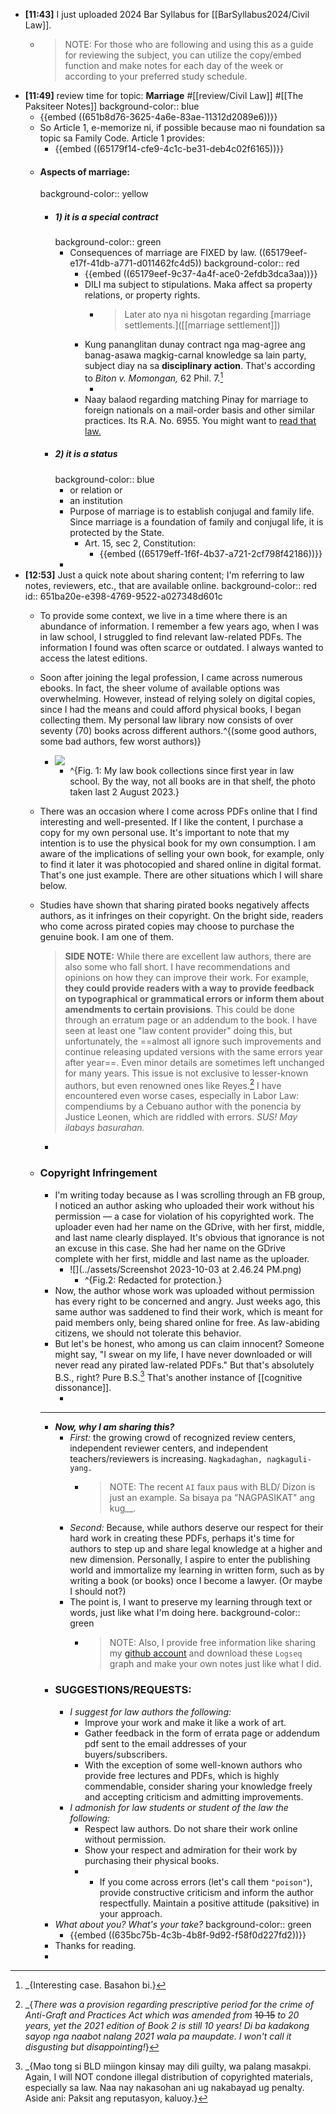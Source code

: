 - **[11:43]** I just uploaded 2024 Bar Syllabus for [[BarSyllabus2024/Civil Law]].
	- > NOTE: For those who are following and using this as a guide for reviewing the subject, you can utilize the copy/embed function and make notes for each day of the week or according to your preferred study schedule.
- **[11:49]** review time for topic: **Marriage** #[[review/Civil Law]] #[[The Paksiteer Notes]]
  background-color:: blue
	- {{embed ((651b8d76-3625-4a6e-83ae-11312d2089e6))}}
	- So Article 1, e-memorize ni, if possible because mao ni foundation sa topic sa Family Code. Article 1 provides:
		- {{embed ((65179f14-cfe9-4c1c-be31-deb4c02f6165))}}
	- #### Aspects of marriage:
	  background-color:: yellow
		- ##### 1) it is a special contract
		  background-color:: green
			- Consequences of marriage are FIXED by law. ((65179eef-e17f-41db-a771-d011462fc4d5))
			  background-color:: red
				- {{embed ((65179eef-9c37-4a4f-ace0-2efdb3dca3aa))}}
				- DILI ma subject to stipulations. Maka affect sa property relations, or property rights.
					- > Later ato nya ni hisgotan regarding [marriage settlements.]([[marriage settlement]])
				- Kung pananglitan dunay contract nga mag-agree ang banag-asawa magkig-carnal knowledge sa lain party, subject diay na sa **disciplinary action**. That's according to *Biton v. Momongan,* 62 Phil. 7.[^1]
					- [^1]: _{Interesting case. Basahon bi.}
				- Naay balaod regarding matching Pinay for marriage to foreign nationals on a mail-order basis and other similar practices. Its R.A. No. 6955. You might want to [read that law.](https://www.officialgazette.gov.ph/1990/06/13/republic-act-no-6955/)
		- ##### 2) it is a status
		  background-color:: blue
			- or relation or
			- an institution
			- Purpose of marriage is to establish conjugal and family life. Since marriage is a foundation of family and conjugal life, it is protected by the State.
				- Art. 15, sec 2, Constitution:
					- {{embed ((65179eff-1f6f-4b37-a721-2cf798f42186))}}
			-
- **[12:53]** Just a quick note about sharing content; I'm referring to law notes, reviewers, etc., that are available online.
  background-color:: red
  id:: 651ba20e-e398-4769-9522-a027348d601c
	- To provide some context, we live in a time where there is an abundance of information. I remember a few years ago, when I was in law school, I struggled to find relevant law-related PDFs. The information I found was often scarce or outdated. I always wanted to access the latest editions.
	- Soon after joining the legal profession, I came across numerous ebooks. In fact, the sheer volume of available options was overwhelming. However, instead of relying solely on digital copies, since I had the means and could afford physical books, I began collecting them. My personal law library now consists of over seventy (70) books across different authors.^{(some good authors, some bad authors, few worst authors)}
		- ![](../assets/law-book-collections.jpg)
			- ^{Fig. 1: My law book collections since first year in law school. By the way, not all books are in that shelf, the photo taken last 2 August 2023.}
	- There was an occasion where I come across PDFs online that I find interesting and well-presented. If I like the content, I purchase a copy for my own personal use. It's important to note that my intention is to use the physical book for my own consumption. I am aware of the implications of selling your own book, for example, only to find it later it was photocopied and shared online in digital format. That's one just example. There are other situations which I will share below.
	- Studies have shown that sharing pirated books negatively affects authors, as it infringes on their copyright. On the bright side, readers who come across pirated copies may choose to purchase the genuine book. I am one of them.
	  
	  > **SIDE NOTE:** While there are excellent law authors, there are also some who fall short. I have recommendations and opinions on how they can improve their work. For example, **they could provide readers with a way to provide feedback on typographical or grammatical errors or inform them about amendments to certain provisions**. This could be done through an erratum page or an addendum to the book. I have seen at least one "law content provider" doing this, but unfortunately, the ==almost all ignore such improvements and continue releasing updated versions with the same errors year after year==. Even minor details are sometimes left unchanged for many years. This issue is not exclusive to lesser-known authors, but even renowned ones like Reyes.[^2] I have encountered even worse cases, especially in Labor Law: compendiums by a Cebuano author with the ponencia by Justice Leonen, which are riddled with errors. *SUS! May ilabays basurahan.*
		- [^2]: _{*There was a provision regarding prescriptive period for the crime of Anti-Graft and Practices Act which was amended from* ~~10 15~~ *to 20 years, yet the 2021 edition of Book 2 is still 10 years! Di ba kadakong sayop nga naabot nalang 2021 wala pa maupdate. I won't call it disgusting but disappointing!*}
	- ### Copyright Infringement
		- I'm writing today because as I was scrolling through an FB group, I noticed an author asking who uploaded their work without his permission — a case for violation of his copyrighted work. The uploader even had her name on the GDrive, with her first, middle, and last name clearly displayed. It's obvious that ignorance is not an excuse in this case. She had her name on the GDrive complete with her first, middle and last name as the uploader.
			- ![](../assets/Screenshot 2023-10-03 at 2.46.24 PM.png)
				- ^{Fig.2: Redacted for protection.}
		- Now, the author whose work was uploaded without permission has every right to be concerned and angry. Just weeks ago, this same author was saddened to find their work, which is meant for paid members only, being shared online for free. As law-abiding citizens, we should not tolerate this behavior.
		- But let's be honest, who among us can claim innocent? Someone might say, "I swear on my life, I have never downloaded or will never read any pirated law-related PDFs." But that's absolutely B.S., right? Pure B.S.[^3] That's another instance of [[cognitive dissonance]].
			- [^3]: _{Mao tong si BLD miingon kinsay may dili guilty, wa palang masakpi. Again, I will NOT condone illegal distribution of copyrighted materials, especially sa law. Naa nay nakasohan ani ug nakabayad ug penalty. Aside ani: Paksit ang reputasyon, kaluoy.}
		- ---
		- ***Now, why I am sharing this?***
			- *First:* the growing crowd of recognized review centers, independent reviewer centers, and independent teachers/reviewers is increasing. `Nagkadaghan, nagkaguli-yang.`
				- > NOTE: The recent `AI` faux paus with BLD/ Dizon is just an example. Sa bisaya pa "NAGPASIKAT" ang kug__.
			- *Second:* Because, while authors deserve our respect for their hard work in creating these PDFs, perhaps it's time for authors to step up and share legal knowledge at a higher and new dimension. Personally, I aspire to enter the publishing world and immortalize my learning in written form, such as by writing a book (or books) once I become a lawyer. (Or maybe I should not?)
			- The point is, I want to preserve my learning through text or words, just like what I'm doing here.
			  background-color:: green
				- > NOTE: Also, I provide free information like sharing my [github account](https://cliffordx.github.io/legalbai/) and download these `Logseq` graph and make your own notes just like what I did.
		- ### SUGGESTIONS/REQUESTS:
			- *I suggest for law authors the following:*
				- Improve your work and make it like a work of art.
				- Gather feedback in the form of errata page or addendum pdf sent to the email addresses of your buyers/subscribers.
				- With the exception of some well-known authors who provide free lectures and PDFs, which is highly commendable, consider sharing your knowledge freely and accepting criticism and admitting improvements.
			- *I admonish for law students or student of the law the following:*
				- Respect law authors. Do not share their work online without permission.
				- Show your respect and admiration for their work by purchasing their physical books.
				- - If you come across errors (let's call them `"poison"`), provide constructive criticism and inform the author respectfully. Maintain a positive attitude (paksitive) in your approach.
		- *What about you? What's your take?*
		  background-color:: green
			- {{embed ((635bc75b-4c3b-4b8f-9d92-f58f0d227fd2))}}
		- Thanks for reading.
		-